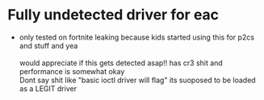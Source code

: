 # Fully undetected driver for eac
- only tested on fortnite
leaking because kids started using this for p2cs and stuff and yea
<br><br>
would appreciate if this gets detected asap!! has cr3 shit and performance is somewhat okay<br>
Dont say shit like "basic ioctl driver will flag" its suoposed to be loaded as a LEGIT driver
